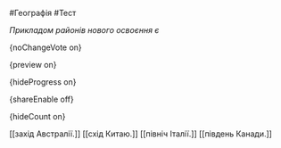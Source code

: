 #Географія #Тест

*Прикладом районів нового освоєння є*

{noChangeVote on}

{preview on}

{hideProgress on}

{shareEnable off}

{hideCount on}

[[захід Австралії.]]
[[схід Китаю.]]
[[північ Італії.]]
[[південь Канади.]]
